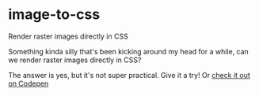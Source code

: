 # image-to-css

Render raster images directly in CSS

Something kinda silly that's been kicking around my head for a while, can we render raster images directly in CSS?

The answer is yes, but it's not super practical. Give it a try! Or [check it out on Codepen](https://codepen.io/AshKyd/details/pXgOzr)
